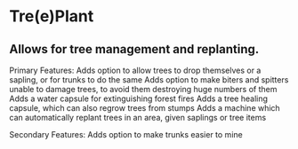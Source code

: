 # Tre(e)Plant
Allows for tree management and replanting.
-----------------
Primary Features:
Adds option to allow trees to drop themselves or a sapling, or for trunks to do the same
Adds option to make biters and spitters unable to damage trees, to avoid them destroying huge numbers of them
Adds a water capsule for extinguishing forest fires
Adds a tree healing capsule, which can also regrow trees from stumps
Adds a machine which can automatically replant trees in an area, given saplings or tree items

Secondary Features:
Adds option to make trunks easier to mine